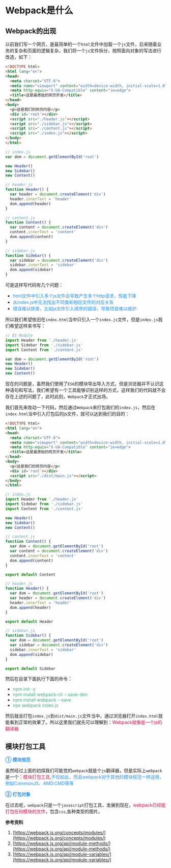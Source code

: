# Webpack是什么

## Webpack的出现
以前我们写一个网页，是最简单的一个`html`文件中加载一个`js`文件，后来随着业务的复杂和页面的逻辑复杂，我们将一个`js`文件拆分，按照面向对象的写法进行改造，如下：
```html
<!DOCTYPE html>
<html lang="en">
<head>
  <meta charset="UTF-8">
  <meta name="viewport" content="width=device-width, initial-scale=1.0">
  <meta http-equiv="X-UA-Compatible" content="ie=edge">
  <title>这是最原始的网页开发</title>
</head>
<body>
  <p>这是我们的网页内容</p>
  <div id='root'></div>
  <script src="./header.js"></script>
  <script src="./sidebar.js"></script>
  <script src="./content.js"></script>
  <script src="./index.js"></script>
</body>
</html>
```
```javascript
// index.js
var dom = document.getElementById('root')

new Header()
new Sidebar()
new Content()
```
```javascript
// header.js
function Header() {
  var header = document.createElement('div')
  header.innerText = 'header'
  dom.append(header)
}
```
```javascript
// content.js
function Content() {
  var content = document.createElement('div')
  content.innerText = 'content'
  dom.append(content)
}
```
```javascript
// sidebar.js
function Sidebar() {
  var sidebar = document.createElement('div')
  sidebar.innerText = 'sidebar'
  dom.append(sidebar)
}
```
可是这样写代码有几个问题：
+ <font color=#1E90FF>html文件中引入多个js文件会导致产生多个http请求，性能下降</font>
+ <font color=#1E90FF>从index.js中无法找出不同类和相应文件的对应关系</font>
+ <font color=#1E90FF>错误难以排查，比如js文件引入顺序的错误，导致项目难以维护</font>

所以我们希望依旧在`index.html`当中只引入一个`index.js`文件，但是`index.js`我们希望这样来书写：
```javascript
// ES Module
import Header from './header.js'
import Sidebar from './sidebar.js'
import Content from './content.js'

var dom = document.getElementById('root')
new Header()
new Sidebar()
new Content()
```
现在的问题是，虽然我们使用了`ES6`的模块导出导入方式，但是浏览器并不认识这种语句和写法，我们希望有一个工具能够识别这样的方式，这样我们的代码就不会存在上述的问题了，此时此刻，`Webpack`才正式出场。

我们首先来改动一下代码，然后通过`Webpack`来打包我们的`index.js`，然后在`index.html`当中引入打包后的js文件，就可以达到我们的目的：
```html
<!DOCTYPE html>
<html lang="en">
<head>
  <meta charset="UTF-8">
  <meta name="viewport" content="width=device-width, initial-scale=1.0">
  <meta http-equiv="X-UA-Compatible" content="ie=edge">
  <title>这是最原始的网页开发</title>
</head>
<body>
  <p>这是我们的网页内容</p>
  <div id='root'></div>
  <script src="./dist/main.js"></script>
</body>
</html>
```
```javascript
// index.js
import Header from './header.js'
import Sidebar from './sidebar.js'
import Content from './content.js'

new Header()
new Sidebar()
new Content()

```
```javascript
// content.js
function Content() {
  var dom = document.getElementById('root')
  var content = document.createElement('div')
  content.innerText = 'content'
  dom.append(content)
}

export default Content
```
```javascript
// header.js
function Header() {
  var dom = document.getElementById('root')
  var header = document.createElement('div')
  header.innerText = 'header'
  dom.append(header)
}

export default Header
```
```javascript
// sidebar.js
function Sidebar() {
  var dom = document.getElementById('root')
  var sidebar = document.createElement('div')
  sidebar.innerText = 'sidebar'
  dom.append(sidebar)
}

export default Sidebar
```
然后在目录下面执行下面的命令：
+ <font color=#3eaf7c>npm init -y</font>
+ <font color=#3eaf7c>npm install webpack-cli --save-dev</font>
+ <font color=#3eaf7c>npm install webpack --save</font>
+ <font color=#3eaf7c>npx webpack index.js</font>

然后就会打包`index.js`到`dist/main.js`文件当中，通过浏览器打开`index.html`就能看到正常的效果了。所以这里我们就先可以理解到：<font color=#DD1144>Webpack就像是一个js的翻译器</font>

## 模块打包工具
<font color=#1E90FF>**① 模块规范**</font>

虽然经过上面的初探我们可能觉的`webpack`就是个`js`翻译器，但是实际上`webpack`是一个：<font color=#DD1144>模块打包工具</font>,<font color=#1E90FF>不仅如此，而且webpack对于其他的模块规范一样适用，例如CommonJS、AMD.CMD等等</font>

<font color=#1E90FF>**② 打包对象**</font>

在过去呢，`webpack`只是一个`javascript`打包工具，发展到现在，<font color=#DD1144>webpack已经能打包任何模块的文件</font>，包含`css`,各种类型的图片。

**参考资料**

1. [https://webpack.js.org/concepts/modules/](https://webpack.js.org/concepts/modules/)
2. [https://webpack.js.org/api/module-methods/](https://webpack.js.org/api/module-methods/)
3. [https://webpack.js.org/api/module-variables/](https://webpack.js.org/api/module-variables/)

